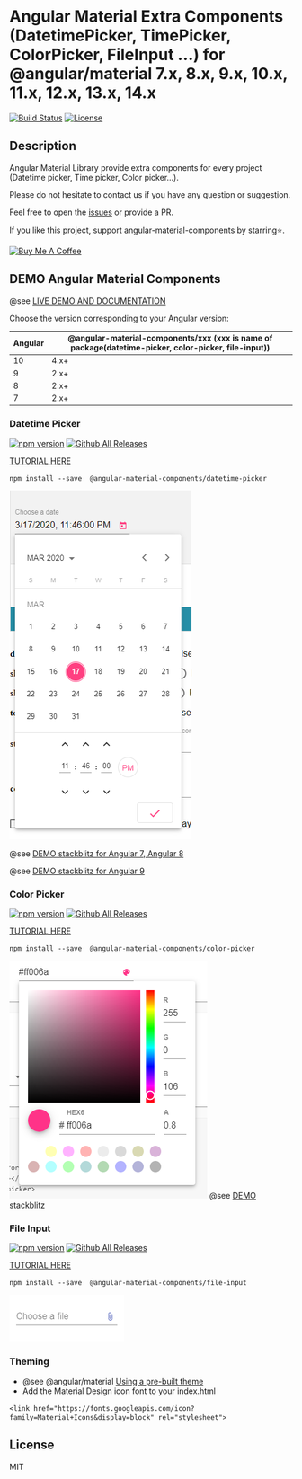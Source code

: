 # Angular Material Extra Components (DatetimePicker, TimePicker, ColorPicker, FileInput ...) for @angular/material 7.x, 8.x, 9.x, 10.x, 11.x, 12.x, 13.x, 14.x

[![Build Status](https://travis-ci.com/h2qutc/angular-material-components.svg?branch=master)](https://travis-ci.com/h2qutc/angular-material-components)
[![License](https://img.shields.io/npm/l/angular-material-components.svg)](https://www.npmjs.com/package/angular-material-components)

## Description

Angular Material Library provide extra components for every project (Datetime picker, Time picker, Color picker...).

Please do not hesitate to contact us if you have any question or suggestion.

Feel free to open the [issues](https://github.com/h2qutc/angular-material-components/issues) or provide a PR.

If you like this project, support angular-material-components by starring⭐.

<a href="https://www.buymeacoffee.com/h2qutc" target="_blank"><img src="https://cdn.buymeacoffee.com/buttons/v2/default-yellow.png" alt="Buy Me A Coffee" style="height: 60px !important;width: 217px !important;" ></a>

## DEMO Angular Material Components

@see [LIVE DEMO AND DOCUMENTATION](https://h2qutc.github.io/angular-material-components/)

Choose the version corresponding to your Angular version:

 Angular     | @angular-material-components/xxx (xxx is name of package(datetime-picker, color-picker, file-input))
 ----------- | -------------------
 10          | 4.x+              
 9           | 2.x+              
 8           | 2.x+              
 7           | 2.x+                 


### Datetime Picker

[![npm version](https://badge.fury.io/js/%40angular-material-components%2Fdatetime-picker.svg)](https://www.npmjs.com/package/@angular-material-components/datetime-picker)
[![Github All Releases](https://img.shields.io/npm/dt/@angular-material-components/datetime-picker.svg)]()

[TUTORIAL HERE](https://h2qutc.github.io/angular-material-components/)

```
npm install --save  @angular-material-components/datetime-picker
```

![Alt Text](demo_datetime_picker.png)

@see [DEMO stackblitz for Angular 7, Angular 8](https://stackblitz.com/edit/demo-ngx-mat-datetime-picker)

@see [DEMO stackblitz for Angular 9](https://stackblitz.com/edit/demo-ngx-mat-datetime-picker-angular9)

### Color Picker

[![npm version](https://badge.fury.io/js/%40angular-material-components%2Fcolor-picker.svg)](https://www.npmjs.com/package/@angular-material-components/color-picker)
[![Github All Releases](https://img.shields.io/npm/dt/@angular-material-components/color-picker.svg)]()

[TUTORIAL HERE](https://h2qutc.github.io/angular-material-components/)

```
npm install --save  @angular-material-components/color-picker
```

![Alt Text](demo_color_picker.png)
@see [DEMO stackblitz](https://stackblitz.com/edit/demo-ngx-mat-color-picker)

### File Input

[![npm version](https://badge.fury.io/js/%40angular-material-components%2Ffile-input.svg)](https://www.npmjs.com/package/@angular-material-components/file-input)
[![Github All Releases](https://img.shields.io/npm/dt/@angular-material-components/file-input.svg)]()

[TUTORIAL HERE](https://h2qutc.github.io/angular-material-components/)

```
npm install --save  @angular-material-components/file-input
```

![Alt Text](demo_file_input.png)


### Theming
- @see @angular/material [Using a pre-built theme](https://material.angular.io/guide/theming#using-a-pre-built-theme)
- Add the Material Design icon font to your index.html
```
<link href="https://fonts.googleapis.com/icon?family=Material+Icons&display=block" rel="stylesheet">
```

## License
MIT
